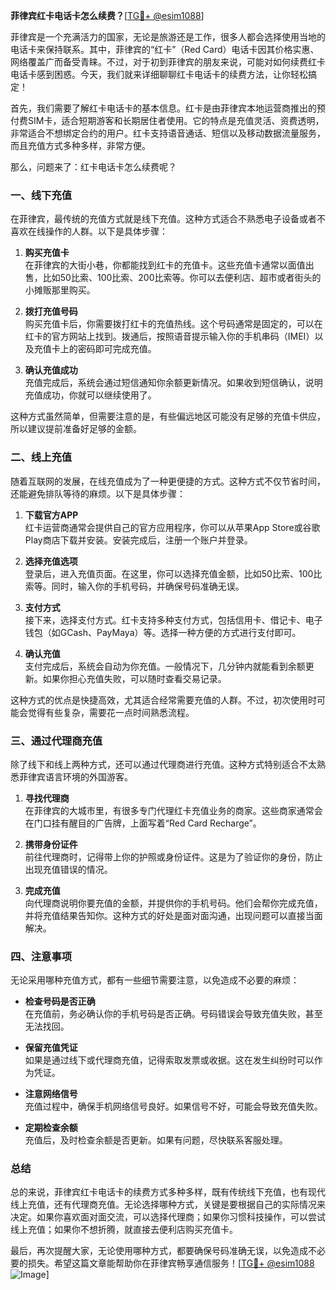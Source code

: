 **菲律宾红卡电话卡怎么续费？**[[TG💪+ @esim1088](https://t.me/s/esim1088)]

菲律宾是一个充满活力的国家，无论是旅游还是工作，很多人都会选择使用当地的电话卡来保持联系。其中，菲律宾的“红卡”（Red Card）电话卡因其价格实惠、网络覆盖广而备受青睐。不过，对于初到菲律宾的朋友来说，可能对如何续费红卡电话卡感到困惑。今天，我们就来详细聊聊红卡电话卡的续费方法，让你轻松搞定！

首先，我们需要了解红卡电话卡的基本信息。红卡是由菲律宾本地运营商推出的预付费SIM卡，适合短期游客和长期居住者使用。它的特点是充值灵活、资费透明，非常适合不想绑定合约的用户。红卡支持语音通话、短信以及移动数据流量服务，而且充值方式多种多样，非常方便。

那么，问题来了：红卡电话卡怎么续费呢？

### 一、线下充值

在菲律宾，最传统的充值方式就是线下充值。这种方式适合不熟悉电子设备或者不喜欢在线操作的人群。以下是具体步骤：

1. **购买充值卡**  
   在菲律宾的大街小巷，你都能找到红卡的充值卡。这些充值卡通常以面值出售，比如50比索、100比索、200比索等。你可以去便利店、超市或者街头的小摊贩那里购买。

2. **拨打充值号码**  
   购买充值卡后，你需要拨打红卡的充值热线。这个号码通常是固定的，可以在红卡的官方网站上找到。拨通后，按照语音提示输入你的手机串码（IMEI）以及充值卡上的密码即可完成充值。

3. **确认充值成功**  
   充值完成后，系统会通过短信通知你余额更新情况。如果收到短信确认，说明充值成功，你就可以继续使用了。

这种方式虽然简单，但需要注意的是，有些偏远地区可能没有足够的充值卡供应，所以建议提前准备好足够的金额。

### 二、线上充值

随着互联网的发展，在线充值成为了一种更便捷的方式。这种方式不仅节省时间，还能避免排队等待的麻烦。以下是具体步骤：

1. **下载官方APP**  
   红卡运营商通常会提供自己的官方应用程序，你可以从苹果App Store或谷歌Play商店下载并安装。安装完成后，注册一个账户并登录。

2. **选择充值选项**  
   登录后，进入充值页面。在这里，你可以选择充值金额，比如50比索、100比索等。同时，输入你的手机号码，并确保号码准确无误。

3. **支付方式**  
   接下来，选择支付方式。红卡支持多种支付方式，包括信用卡、借记卡、电子钱包（如GCash、PayMaya）等。选择一种方便的方式进行支付即可。

4. **确认充值**  
   支付完成后，系统会自动为你充值。一般情况下，几分钟内就能看到余额更新。如果你担心充值失败，可以随时查看交易记录。

这种方式的优点是快捷高效，尤其适合经常需要充值的人群。不过，初次使用时可能会觉得有些复杂，需要花一点时间熟悉流程。

### 三、通过代理商充值

除了线下和线上两种方式，还可以通过代理商进行充值。这种方式特别适合不太熟悉菲律宾语言环境的外国游客。

1. **寻找代理商**  
   在菲律宾的大城市里，有很多专门代理红卡充值业务的商家。这些商家通常会在门口挂有醒目的广告牌，上面写着“Red Card Recharge”。

2. **携带身份证件**  
   前往代理商时，记得带上你的护照或身份证件。这是为了验证你的身份，防止出现充值错误的情况。

3. **完成充值**  
   向代理商说明你要充值的金额，并提供你的手机号码。他们会帮你完成充值，并将充值结果告知你。这种方式的好处是面对面沟通，出现问题可以直接当面解决。

### 四、注意事项

无论采用哪种充值方式，都有一些细节需要注意，以免造成不必要的麻烦：

- **检查号码是否正确**  
  在充值前，务必确认你的手机号码是否正确。号码错误会导致充值失败，甚至无法找回。

- **保留充值凭证**  
  如果是通过线下或代理商充值，记得索取发票或收据。这在发生纠纷时可以作为凭证。

- **注意网络信号**  
  充值过程中，确保手机网络信号良好。如果信号不好，可能会导致充值失败。

- **定期检查余额**  
  充值后，及时检查余额是否更新。如果有问题，尽快联系客服处理。

### 总结

总的来说，菲律宾红卡电话卡的续费方式多种多样，既有传统线下充值，也有现代线上充值，还有代理商充值。无论选择哪种方式，关键是要根据自己的实际情况来决定。如果你喜欢面对面交流，可以选择代理商；如果你习惯科技操作，可以尝试线上充值；如果你不想折腾，就直接去便利店购买充值卡。

最后，再次提醒大家，无论使用哪种方式，都要确保号码准确无误，以免造成不必要的损失。希望这篇文章能帮助你在菲律宾畅享通信服务！[[TG💪+ @esim1088](https://t.me/s/esim1088) ![Image](https://i.postimg.cc/4NQfJmqS/Snipaste-2025-05-13-00-14-12.png)]